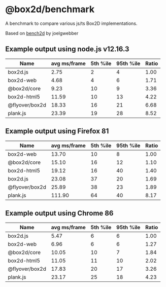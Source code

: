 # @box2d/benchmark

A benchmark to compare various js/ts Box2D implementations.

Based on [bench2d](https://github.com/joelgwebber/bench2d) by joelgwebber

## Example output using node.js v12.16.3

| Name           | avg ms/frame | 5th %ile | 95th %ile | Ratio |
| -------------- | ------------ | -------- | --------- | ----- |
| box2d.js       |         2.75 |        2 |         4 |  1.00 |
| box2d-web      |         4.68 |        4 |         6 |  1.71 |
| @box2d/core    |         9.23 |       10 |         9 |  3.36 |
| box2d-html5    |        11.59 |       10 |        13 |  4.22 |
| @flyover/box2d |        18.33 |       16 |        21 |  6.68 |
| plank.js       |        23.39 |       19 |        28 |  8.52 |

## Example output using Firefox 81

| Name           | avg ms/frame | 5th %ile | 95th %ile | Ratio |
| -------------- | ------------ | -------- | --------- | ----- |
| box2d-web      |        13.70 |       10 |         8 |  1.00 |
| @box2d/core    |        15.10 |       16 |        12 |  1.10 |
| box2d-html5    |        19.12 |       16 |        40 |  1.40 |
| box2d.js       |        23.08 |       37 |        20 |  1.69 |
| @flyover/box2d |        25.89 |       38 |        23 |  1.89 |
| plank.js       |       111.90 |       64 |        40 |  8.17 |

## Example output using Chrome 86

| Name           | avg ms/frame | 5th %ile | 95th %ile | Ratio |
| -------------- | ------------ | -------- | --------- | ----- |
| box2d.js       |         5.47 |        6 |         6 |  1.00 |
| box2d-web      |         6.96 |        6 |         6 |  1.27 |
| @box2d/core    |        10.05 |       10 |         7 |  1.84 |
| box2d-html5    |        11.05 |       11 |        10 |  2.02 |
| @flyover/box2d |        17.83 |       20 |        17 |  3.26 |
| plank.js       |        23.17 |       25 |        18 |  4.23 |
